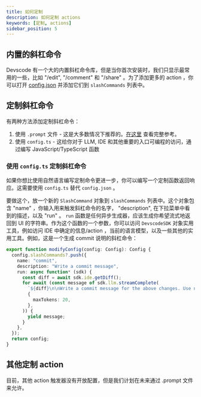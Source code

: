 ```yaml
---
title: 如何定制
description: 如何定制 actions
keywords: [定制, actions]
sidebar_position: 5
---
```


## 内置的斜杠命令

Devscode 有一个大的内置斜杠命令库，但是当你首次安装时，我们只显示最常用的一些，比如 "/edit", "/comment" 和 "/share" 。为了添加更多的 action ，你可以打开 [config.json](../reference.md) 并添加它们到 `slashCommands` 列表中。

## 定制斜杠命令

有两种方法添加定制斜杠命令：

1. 使用 `.prompt` 文件 - 这是大多数情况下推荐的。[在这里](../customize/deep-dives/prompt-files.md) 查看完整参考。
2. 使用 `config.ts` - 这给你对于 LLM, IDE 和其他重要的入口可编程的访问，通过编写 JavaScript/TypeScript 函数

### 使用 `config.ts` 定制斜杠命令

<!-- TODO: We need a config.ts reference -->
<!-- :::tip[config.ts]
Before adding a custom slash command, we recommend reading the [introduction to `config.ts`](../customize/config.mdx).
::: -->

如果你想比使用自然语言编写定制命令更进一步，你可以编写一个定制函数返回响应。这需要使用 `config.ts` 替代 `config.json` 。

要做这个，放一个新的 `SlashCommand` 对象到 `slashCommands` 列表中。这个对象包含 "name" ，你输入用来触发斜杠命令的名字， "description", 在下拉菜单中看到的描述，以及 "run" 。 `run` 函数是任何异步生成器，应该生成你希望流式地返回到 UI 的字符串。作为这个函数的一个参数，你可以访问 `DevscodeSDK` 对象实用工具，例如访问 IDE 中确定的信息/action ，当前的语言模型，以及一些其他的实用工具。例如，这是一个生成 commit 说明的斜杠命令：

```typescript title="config.ts"
export function modifyConfig(config: Config): Config {
  config.slashCommands?.push({
    name: "commit",
    description: "Write a commit message",
    run: async function* (sdk) {
      const diff = await sdk.ide.getDiff();
      for await (const message of sdk.llm.streamComplete(
        `${diff}\n\nWrite a commit message for the above changes. Use no more than 20 tokens to give a brief description in the imperative mood (e.g. 'Add feature' not 'Added feature'):`,
        {
          maxTokens: 20,
        },
      )) {
        yield message;
      }
    },
  });
  return config;
}
```

<!-- TODO: We need a config.ts reference -->
<!-- For full `config.ts` reference, see [here](reference/config-ts.md). -->

## 其他定制 action

目前，其他 action 触发器没有开放配置，但是我们计划在未来通过 .prompt 文件来允许。

<!-- For any actions defined in a .prompt file, you can [configure a specific model](TODO). -->
